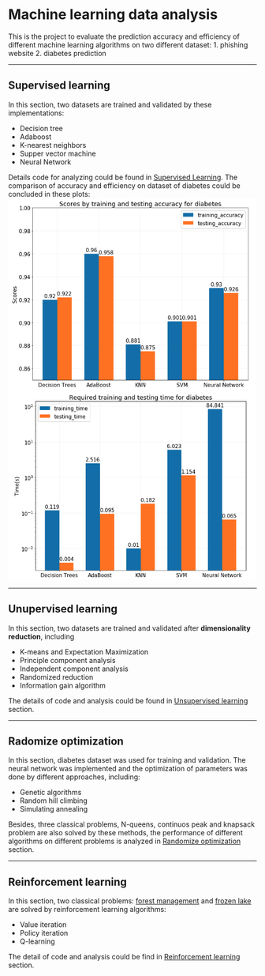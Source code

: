 # Machine learning data analysis
This is the project to evaluate the prediction accuracy and efficiency of different machine learning algorithms on two different dataset: 1. phishing website 2. diabetes prediction
___
## Supervised learning
In this section, two datasets are trained and validated by these implementations:
* Decision tree
* Adaboost
* K-nearest neighbors
* Supper vector machine
* Neural Network

Details code for analyzing could be found in [Supervised Learning](https://github.com/hoseela41/Machine_learning_data_analysis/tree/main/Supervised_Learning). The comparison of accuracy and efficiency on dataset of diabetes could be concluded in these plots:![Accuracy comparison](https://github.com/hoseela41/Machine_learning_data_analysis/blob/main/Supervised_Learning/accuracy_compare.png?raw=true "Title")![Efficiency comparison](https://github.com/hoseela41/Machine_learning_data_analysis/blob/main/Supervised_Learning/efficiency_compare.png?raw=true "Title")

---
## Unupervised learning
In this section, two datasets are trained and validated after **dimensionality reduction**, including
* K-means and Expectation Maximization 
* Principle component analysis
* Independent component analysis
* Randomized reduction
* Information gain algorithm

The details of code and analysis could be found in [Unsupervised learning](https://github.com/hoseela41/Machine_learning_data_analysis/tree/main/UnsupervisedLearning_DimensionalityReduction) section.

---
## Radomize optimization
In this section, diabetes dataset was used for training and validation. The neural network was implemented and the optimization of parameters was done by different approaches, including:
* Genetic algorithms
* Random hill climbing
* Simulating annealing

Besides, three classical problems, N-queens, continuos peak and knapsack problem are also solved by these methods, the performance of different algorithms on different problems is analyzed in [Randomize optimization](https://github.com/hoseela41/Machine_learning_data_analysis/tree/main/Randomize_Optimization) section.

---
## Reinforcement learning
In this section, two classical problems: [forest management](https://cdnsciencepub.com/doi/full/10.1139/cjfr-2020-0447) and [frozen lake](https://analyticsindiamag.com/openai-gym-frozen-lake-beginners-guide-reinforcement-learning/) are solved by reinforcement learning algorithms:
* Value iteration
* Policy iteration
* Q-learning

The detail of code and analysis could be find in [Reinforcement learning](https://github.com/hoseela41/Machine_learning_data_analysis/tree/main/Markov%20Decision%20Process) section.